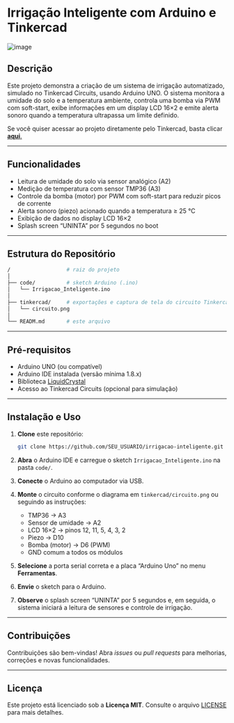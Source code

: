 # Irrigação Inteligente com Arduino e Tinkercad

![image](https://github.com/user-attachments/assets/8b3e9238-83f1-4fa6-93a3-865201862230)


## Descrição

Este projeto demonstra a criação de um sistema de irrigação automatizado, simulado no Tinkercad Circuits, usando Arduino UNO. O sistema monitora a umidade do solo e a temperatura ambiente, controla uma bomba via PWM com soft-start, exibe informações em um display LCD 16×2 e emite alerta sonoro quando a temperatura ultrapassa um limite definido.

Se você quiser acessar ao projeto diretamente pelo Tinkercad, basta clicar [**aqui**.](https://www.tinkercad.com/things/ip7CyGgiw8k-pratica-01-irrigacao-inteligente-com-sensor-de-humidade)

---

## Funcionalidades

- Leitura de umidade do solo via sensor analógico (A2)  
- Medição de temperatura com sensor TMP36 (A3)  
- Controle da bomba (motor) por PWM com soft-start para reduzir picos de corrente  
- Alerta sonoro (piezo) acionado quando a temperatura ≥ 25 °C  
- Exibição de dados no display LCD 16×2  
- Splash screen “UNINTA” por 5 segundos no boot  

---

## Estrutura do Repositório

```bash
/                  # raiz do projeto
│
├── code/          # sketch Arduino (.ino)
│   └── Irrigacao_Inteligente.ino
│
├── tinkercad/     # exportações e captura de tela do circuito Tinkercad
│   └── circuito.png
│
└── READM.md       # este arquivo
```

---

## Pré-requisitos

- Arduino UNO (ou compatível)  
- Arduino IDE instalada (versão mínima 1.8.x)  
- Biblioteca [LiquidCrystal](https://www.arduino.cc/reference/pt/language/libraries/liquidcrystal/)  
- Acesso ao Tinkercad Circuits (opcional para simulação)  

---

## Instalação e Uso

1. **Clone** este repositório:  
   ```bash
   git clone https://github.com/SEU_USUARIO/irrigacao-inteligente.git
   ```

2. **Abra** o Arduino IDE e carregue o sketch `Irrigacao_Inteligente.ino` na pasta `code/`.

3. **Conecte** o Arduino ao computador via USB.

4. **Monte** o circuito conforme o diagrama em `tinkercad/circuito.png` ou seguindo as instruções:  
   - TMP36 → A3  
   - Sensor de umidade → A2  
   - LCD 16×2 → pinos 12, 11, 5, 4, 3, 2  
   - Piezo → D10  
   - Bomba (motor) → D6 (PWM)  
   - GND comum a todos os módulos  

5. **Selecione** a porta serial correta e a placa “Arduino Uno” no menu **Ferramentas**.

6. **Envie** o sketch para o Arduino.

7. **Observe** o splash screen “UNINTA” por 5 segundos e, em seguida, o sistema iniciará a leitura de sensores e controle de irrigação.

---

## Contribuições

Contribuições são bem-vindas! Abra _issues_ ou _pull requests_ para melhorias, correções e novas funcionalidades.

---

## Licença

Este projeto está licenciado sob a **Licença MIT**. Consulte o arquivo [LICENSE](LICENSE) para mais detalhes.
